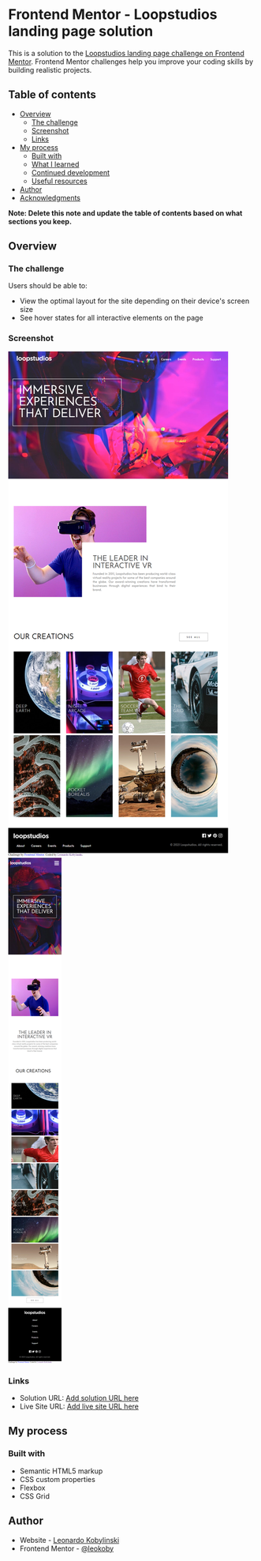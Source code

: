 # Frontend Mentor - Loopstudios landing page solution

This is a solution to the [Loopstudios landing page challenge on Frontend Mentor](https://www.frontendmentor.io/challenges/loopstudios-landing-page-N88J5Onjw). Frontend Mentor challenges help you improve your coding skills by building realistic projects. 

## Table of contents

- [Overview](#overview)
  - [The challenge](#the-challenge)
  - [Screenshot](#screenshot)
  - [Links](#links)
- [My process](#my-process)
  - [Built with](#built-with)
  - [What I learned](#what-i-learned)
  - [Continued development](#continued-development)
  - [Useful resources](#useful-resources)
- [Author](#author)
- [Acknowledgments](#acknowledgments)

**Note: Delete this note and update the table of contents based on what sections you keep.**

## Overview

### The challenge

Users should be able to:

- View the optimal layout for the site depending on their device's screen size
- See hover states for all interactive elements on the page

### Screenshot

![](https://github.com/leokoby/loopstudios-landing-page-main/blob/main/images/Print%20Projeto%20feito%20do%20Front%20End%20Mentor%20desktop.png)
![](https://github.com/leokoby/loopstudios-landing-page-main/blob/main/images/Print%20Projeto%20feito%20do%20Front%20End%20Mentor%20mobile.png)

### Links

- Solution URL: [Add solution URL here](https://your-solution-url.com)
- Live Site URL: [Add live site URL here](https://leokoby.github.io/loopstudios-landing-page-main/)

## My process

### Built with

- Semantic HTML5 markup
- CSS custom properties
- Flexbox
- CSS Grid


## Author

- Website - [Leonardo Kobylinski](https://www.your-site.com)
- Frontend Mentor - [@leokoby](https://www.frontendmentor.io/profile/leokoby)

